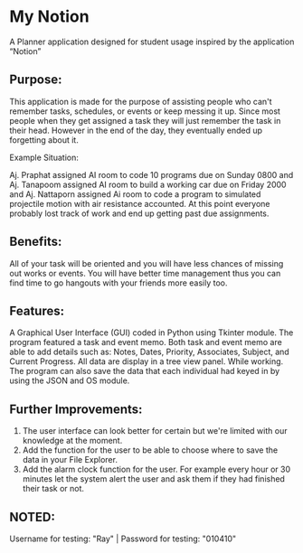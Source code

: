 # My Notion
A Planner application designed for student usage inspired by the application “Notion”

## Purpose:

This application is made for the purpose of assisting people who can't remember tasks, schedules, or events or keep messing it up.
Since most people when they get assigned a task they will just remember the task in their head. However in the end of the day, they eventually ended up forgetting about it.

Example Situation: 

Aj. Praphat assigned AI room to code 10 programs due on Sunday 0800 and Aj. Tanapoom assigned AI room to build a working car due on Friday 2000 and Aj. Nattaporn assigned Ai room to code a program to simulated projectile motion with air resistance accounted.
At this point everyone probably lost track of work and end up getting past due assignments.

## Benefits:

All of your task will be oriented and you will have less chances of missing out works or events. You will have better time management thus you can find time to go hangouts with your friends more easily too.

## Features:

A Graphical User Interface (GUI) coded in Python using Tkinter module. The program featured a task and event memo. 
Both task and event memo are able to add details such as: Notes, Dates, Priority, Associates, Subject, and Current Progress. All data are display in a tree view panel. 
While working. The program can also save the data that each individual had keyed in by using the JSON and OS module. 

## Further Improvements:

1. The user interface can look better for certain but we're limited with our knowledge at the moment.
2. Add the function for the user to be able to choose where to save the data in your File Explorer.
3. Add the alarm clock function for the user. For example every hour or 30 minutes let the system alert the user and ask them if they had finished their task or not. 

## NOTED:
Username for testing: "Ray" | Password for testing: "010410"

